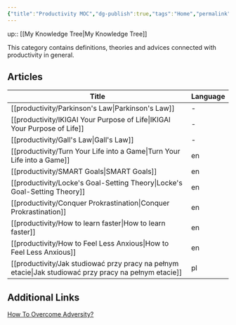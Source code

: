 ```yaml
---
{"title":"Productivity MOC","dg-publish":true,"tags":"Home","permalink":"/productivity/productivity/","dgPassFrontmatter":true}
---
```


up:: [[My Knowledge Tree\|My Knowledge Tree]]


This category contains definitions, theories and advices connected with productivity in general.

## Articles
| Title                                                                                                    | Language |
| -------------------------------------------------------------------------------------------------------- | -------- |
| [[productivity/Parkinson's Law\|Parkinson's Law]]                                                     | \-       |
| [[productivity/IKIGAI Your Purpose of Life\|IKIGAI Your Purpose of Life]]                             | \-       |
| [[productivity/Gall's Law\|Gall's Law]]                                                               | \-       |
| [[productivity/Turn Your Life into a Game\|Turn Your Life into a Game]]                               | en       |
| [[productivity/SMART Goals\|SMART Goals]]                                                             | en       |
| [[productivity/Locke's Goal-Setting Theory\|Locke's Goal-Setting Theory]]                             | en       |
| [[productivity/Conquer Prokrastination\|Conquer Prokrastination]]                                     | en       |
| [[productivity/How to learn faster\|How to learn faster]]                                             | en       |
| [[productivity/How to Feel Less Anxious\|How to Feel Less Anxious]]                                   | en       |
| [[productivity/Jak studiować przy pracy na pełnym etacie\|Jak studiować przy pracy na pełnym etacie]] | pl       |


## Additional Links

[How To Overcome Adversity?](https://www.youtube.com/watch?v=61bMGNL6MrM)
